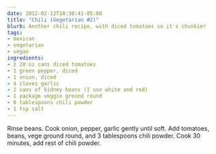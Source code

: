 ```yaml
---
date: 2012-02-12T18:38:41-05:00
title: "Chili (Vegetarian #2)"
blurb: Another chili recipe, with diced tomatoes so it's chunkier
tags:
- mexican
- vegetarian
- vegan
ingredients:
- 2 28 oz cans diced tomatoes
- 1 green pepper, diced
- 1 onion, diced
- 4 cloves garlic
- 2 cans of kidney beans (I use white and red)
- 1 package veggie ground round
- 6 tablespoons chili powder
- 1 tsp salt
---
```


Rinse beans.  Cook onion, pepper, garlic gently until soft.  Add tomatoes,
beans, vege ground round, and 3 tablespoons chili powder.  Cook 30 minutes,
add rest of chili powder.
